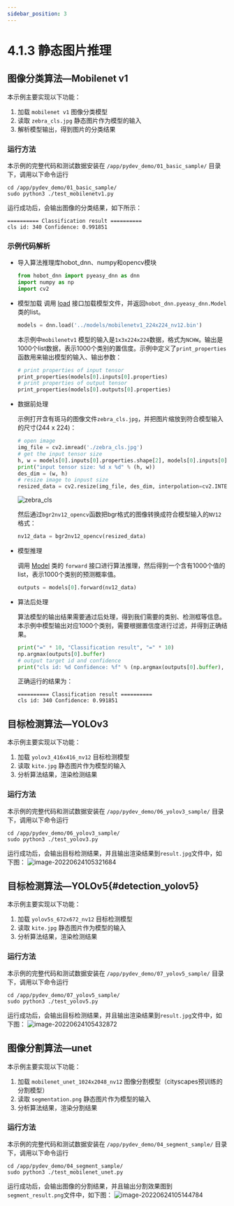 ```yaml
---
sidebar_position: 3
---
```


# 4.1.3 静态图片推理

## 图像分类算法—Mobilenet v1

本示例主要实现以下功能：
  1. 加载 `mobilenet v1` 图像分类模型
  2. 读取 `zebra_cls.jpg` 静态图片作为模型的输入
  3. 解析模型输出，得到图片的分类结果

### 运行方法

本示例的完整代码和测试数据安装在 `/app/pydev_demo/01_basic_sample/` 目录下，调用以下命令运行

```shell
cd /app/pydev_demo/01_basic_sample/
sudo python3 ./test_mobilenetv1.py
```

运行成功后，会输出图像的分类结果，如下所示：

```shell
========== Classification result ==========
cls id: 340 Confidence: 0.991851
```

### 示例代码解析

- 导入算法推理库hobot_dnn、numpy和opencv模块

    ```python
    from hobot_dnn import pyeasy_dnn as dnn
    import numpy as np
    import cv2
    ```

- 模型加载
    调用 [load](../pydev_dnn_api.md) 接口加载模型文件，并返回`hobot_dnn.pyeasy_dnn.Model`类的list。

    ```python
    models = dnn.load('../models/mobilenetv1_224x224_nv12.bin')
    ```

    本示例中`mobilenetv1` 模型的输入是`1x3x224x224`数据，格式为`NCHW`。输出是1000个list数据，表示1000个类别的置信度。示例中定义了`print_properties`函数用来输出模型的输入、输出参数：

    ```python
    # print properties of input tensor
    print_properties(models[0].inputs[0].properties)
    # print properties of output tensor
    print_properties(models[0].outputs[0].properties)
    ```

- 数据前处理

    示例打开含有斑马的图像文件`zebra_cls.jpg`，并把图片缩放到符合模型输入的尺寸(244 x 224)：

    ```python
    # open image
    img_file = cv2.imread('./zebra_cls.jpg')
    # get the input tensor size
    h, w = models[0].inputs[0].properties.shape[2], models[0].inputs[0].properties.shape[3]
    print("input tensor size: %d x %d" % (h, w))
    des_dim = (w, h)
    # resize image to inpust size
    resized_data = cv2.resize(img_file, des_dim, interpolation=cv2.INTER_AREA)
    ```

    ![zebra_cls](../../../static/img/04_Algorithm_Application/01_pydev_dnn_demo/image/pydev_dnn_demo/zebra_cls.jpg)

    然后通过`bgr2nv12_opencv`函数把bgr格式的图像转换成符合模型输入的`NV12`格式：

    ```python
    nv12_data = bgr2nv12_opencv(resized_data)
    ```

- 模型推理

    调用 [Model](../pydev_dnn_api#model) 类的 `forward` 接口进行算法推理，然后得到一个含有1000个值的list，表示1000个类别的预测概率值。

    ```python
    outputs = models[0].forward(nv12_data)
    ```

- 算法后处理

    算法模型的输出结果需要通过后处理，得到我们需要的类别、检测框等信息。本示例中模型输出对应1000个类别，需要根据置信度进行过滤，并得到正确结果。

    ```python
    print("=" * 10, "Classification result", "=" * 10)
    np.argmax(outputs[0].buffer)
    # output target id and confidence
    print("cls id: %d Confidence: %f" % (np.argmax(outputs[0].buffer), outputs[0].buffer[0][np.argmax(outputs[0].buffer)]))
    ```

    正确运行的结果为：

    ```shell
    ========== Classification result ==========
    cls id: 340 Confidence: 0.991851
    ```



## 目标检测算法—YOLOv3

本示例主要实现以下功能：

  1. 加载 `yolov3_416x416_nv12` 目标检测模型
  2. 读取 `kite.jpg` 静态图片作为模型的输入
  3. 分析算法结果，渲染检测结果

### 运行方法

本示例的完整代码和测试数据安装在 `/app/pydev_demo/06_yolov3_sample/` 目录下，调用以下命令运行

```
cd /app/pydev_demo/06_yolov3_sample/
sudo python3 ./test_yolov3.py
```

运行成功后，会输出目标检测结果，并且输出渲染结果到`result.jpg`文件中，如下图：
![image-20220624105321684](../../../static/img/04_Algorithm_Application/01_pydev_dnn_demo/image/pydev_dnn_demo/image-20220624105321684.png)



## 目标检测算法—YOLOv5{#detection_yolov5}

本示例主要实现以下功能：

1. 加载 `yolov5s_672x672_nv12` 目标检测模型
2. 读取 `kite.jpg` 静态图片作为模型的输入
3. 分析算法结果，渲染检测结果

### 运行方法

本示例的完整代码和测试数据安装在 `/app/pydev_demo/07_yolov5_sample/` 目录下，调用以下命令运行

```
cd /app/pydev_demo/07_yolov5_sample/
sudo python3 ./test_yolov5.py
```

运行成功后，会输出目标检测结果，并且输出渲染结果到`result.jpg`文件中，如下图：
![image-20220624105432872](../../../static/img/04_Algorithm_Application/01_pydev_dnn_demo/image/pydev_dnn_demo/image-20220624105432872.png)



## 图像分割算法—unet

本示例主要实现以下功能：

1. 加载 `mobilenet_unet_1024x2048_nv12` 图像分割模型（cityscapes预训练的分割模型）
2. 读取 `segmentation.png` 静态图片作为模型的输入
3. 分析算法结果，渲染分割结果


### 运行方法

本示例的完整代码和测试数据安装在 `/app/pydev_demo/04_segment_sample/` 目录下，调用以下命令运行

```
cd /app/pydev_demo/04_segment_sample/
sudo python3 ./test_mobilenet_unet.py
```

运行成功后，会输出图像的分割结果，并且输出分割效果图到``segment_result.png``文件中，如下图：
![image-20220624105144784](../../../static/img/04_Algorithm_Application/01_pydev_dnn_demo/image/pydev_dnn_demo/image-20220624105144784.png)
